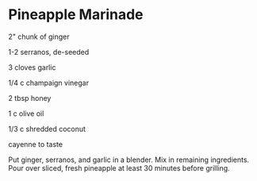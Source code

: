 # Pineapple Marinade

2" chunk of ginger

1-2 serranos, de-seeded

3 cloves garlic

1/4 c champaign vinegar

2 tbsp honey

1 c olive oil

1/3 c shredded coconut

cayenne to taste


Put ginger, serranos, and garlic in a blender.  Mix in remaining ingredients.  Pour over sliced, fresh pineapple at least 30 minutes before grilling. 
